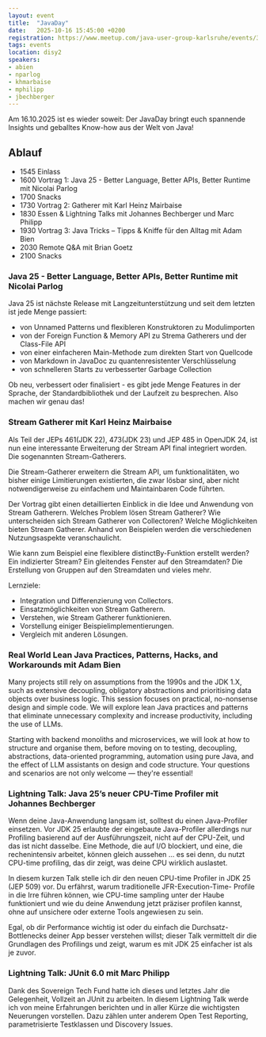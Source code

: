 ```yaml
---
layout: event
title:  "JavaDay"
date:   2025-10-16 15:45:00 +0200
registration: https://www.meetup.com/java-user-group-karlsruhe/events/310239937/
tags: events
location: disy2
speakers:
- abien
- nparlog
- khmarbaise
- mphilipp
- jbechberger
---
```


Am 16.10.2025 ist es wieder soweit: Der JavaDay bringt euch spannende Insights und geballtes Know-how aus der Welt von Java!

## Ablauf
- 1545 Einlass
- 1600 Vortrag 1: Java 25 - Better Language, Better APIs, Better Runtime mit Nicolai Parlog
- 1700 Snacks
- 1730 Vortrag 2: Gatherer mit Karl Heinz Mairbaise
- 1830 Essen & Lightning Talks mit Johannes Bechberger und Marc Philipp
- 1930 Vortrag 3: Java Tricks – Tipps & Kniffe für den Alltag mit Adam Bien
- 2030 Remote Q&A mit Brian Goetz
- 2100 Snacks

### Java 25 - Better Language, Better APIs, Better Runtime mit Nicolai Parlog

Java 25 ist nächste Release mit Langzeitunterstützung und seit dem 
letzten ist jede Menge passiert:

* von Unnamed Patterns und flexibleren Konstruktoren zu Modulimporten
* von der Foreign Function & Memory API zu Strema Gatherers und der 
Class-File API
* von einer einfacheren Main-Methode zum direkten Start von Quellcode
* von Markdown in JavaDoc zu quantenresistenter Verschlüsselung
* von schnelleren Starts zu verbesserter Garbage Collection

Ob neu, verbessert oder finalisiert - es gibt jede Menge Features in der 
Sprache, der Standardbibliothek und der Laufzeit zu besprechen. Also 
machen wir genau das!

### Stream Gatherer mit Karl Heinz Mairbaise

Als Teil der JEPs 461(JDK 22), 473(JDK 23) und JEP 485
in OpenJDK 24, ist nun eine interessante Erweiterung der Stream API 
final integriert worden. Die sogenannten Stream-Gatherers.

Die Stream-Gatherer erweitern die Stream API, um funktionalitäten, wo 
bisher einige Limitierungen existierten, die zwar lösbar sind, aber 
nicht notwendigerweise zu einfachem und Maintainbaren Code führten.

Der Vortrag gibt einen detaillierten Einblick in die Idee und Anwendung 
von Stream Gatherern. Welches Problem lösen Stream Gatherer? Wie 
unterscheiden sich Stream Gatherer von Collectoren? Welche Möglichkeiten 
bieten Stream Gatherer. Anhand von Beispielen werden die verschiedenen 
Nutzungsaspekte veranschaulicht.

Wie kann zum Beispiel eine flexiblere distinctBy-Funktion erstellt 
werden? Ein indizierter Stream? Ein gleitendes Fenster auf den 
Streamdaten? Die Erstellung von Gruppen auf den Streamdaten und vieles mehr.

Lernziele:
* Integration und Differenzierung von Collectors.
* Einsatzmöglichkeiten von Stream Gatherern.
* Verstehen, wie Stream Gatherer funktionieren.
* Vorstellung einiger Beispielimplementierungen.
* Vergleich mit anderen Lösungen.

### Real World Lean Java Practices, Patterns, Hacks, and Workarounds mit Adam Bien

Many projects still rely on assumptions from the 1990s and the JDK 1.X, such as extensive decoupling, obligatory abstractions and prioritising data objects over business logic.
This session focuses on practical, no-nonsense design and simple code. We will explore lean Java practices and patterns that eliminate unnecessary complexity and increase productivity, including the use of LLMs.

Starting with backend monoliths and microservices, we will look at how to structure and organise them, before moving on to testing, decoupling, abstractions, data-oriented programming, automation using pure Java, and the effect of LLM assistants on design and code structure. Your questions and scenarios are not only welcome — they're essential!

### Lightning Talk: Java 25’s neuer CPU-Time Profiler mit Johannes Bechberger

Wenn deine Java-Anwendung langsam ist, solltest du einen Java-Profiler 
einsetzen. Vor JDK 25 erlaubte der eingebaute Java-Profiler allerdings 
nur Profiling basierend auf der Ausführungszeit, nicht auf der CPU-Zeit, 
und das ist nicht dasselbe. Eine Methode, die auf I/O blockiert, und 
eine, die rechenintensiv arbeitet, können gleich aussehen … es sei denn, 
du nutzt CPU-time profiling, das dir zeigt, was deine CPU wirklich 
auslastet.

In diesem kurzen Talk stelle ich dir den neuen CPU-time Profiler in JDK 
25 (JEP 509) vor. Du erfährst, warum traditionelle JFR-Execution-Time-
Profile in die Irre führen können, wie CPU-time sampling unter der Haube 
funktioniert und wie du deine Anwendung jetzt präziser profilen kannst, 
ohne auf unsichere oder externe Tools angewiesen zu sein.

Egal, ob dir Performance wichtig ist oder du einfach die Durchsatz-
Bottlenecks deiner App besser verstehen willst; dieser Talk vermittelt 
dir die Grundlagen des Profilings und zeigt, warum es mit JDK 25 
einfacher ist als je zuvor.

### Lightning Talk: JUnit 6.0 mit Marc Philipp

Dank des Sovereign Tech Fund hatte ich dieses und letztes Jahr die  Gelegenheit, Vollzeit an JUnit zu arbeiten. In diesem Lightning Talk werde ich von meine Erfahrungen berichten und in aller Kürze die wichtigsten Neuerungen vorstellen. Dazu zählen unter anderem Open Test Reporting, parametrisierte Testklassen und Discovery Issues.
